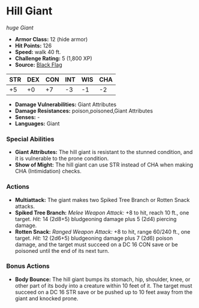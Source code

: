 # Hill Giant

*huge* *Giant*

- **Armor Class:** 12 (hide armor)
- **Hit Points:** 126 
- **Speed:** walk 40 ft.
- **Challenge Rating:** 5 (1,800 XP)
- **Source:** [Black Flag](https://koboldpress.com/kpstore/product/tovrpg-pg-mv/)

| STR | DEX | CON | INT | WIS | CHA |
| --- | --- | --- | --- | --- | --- |
| +5 | +0 | +7 | -3 | -1 | -2 |

- **Damage Vulnerabilities:** Giant Attributes
- **Damage Resistances:** poison,poisoned,Giant Attributes
- **Senses:** -
- **Languages:** Giant

### Special Abilities

- **Giant Attributes:** The hill giant is resistant to the stunned condition, and it is vulnerable to the prone condition.
- **Show of Might:** The hill giant can use STR instead of CHA when making CHA (Intimidation) checks.

### Actions

- **Multiattack:** The giant makes two Spiked Tree Branch or Rotten Snack attacks.
- **Spiked Tree Branch:** _Melee Weapon Attack:_ +8 to hit, reach 10 ft., one target. _Hit:_ 14 (2d8+5) bludgeoning damage plus 5 (2d4) piercing damage.
- **Rotten Snack:** _Ranged Weapon Attack:_ +8 to hit, range 60/240 ft., one target. _Hit:_ 12 (2d6+5) bludgeoning damage plus 7 (2d6) poison damage, and the target must succeed on a DC 16 CON save or be poisoned until the end of its next turn.

### Bonus Actions

- **Body Bounce:** The hill giant bumps its stomach, hip, shoulder, knee, or other part of its body into a creature within 10 feet of it. The target must succeed on a DC 16 STR save or be pushed up to 10 feet away from the giant and knocked prone.
